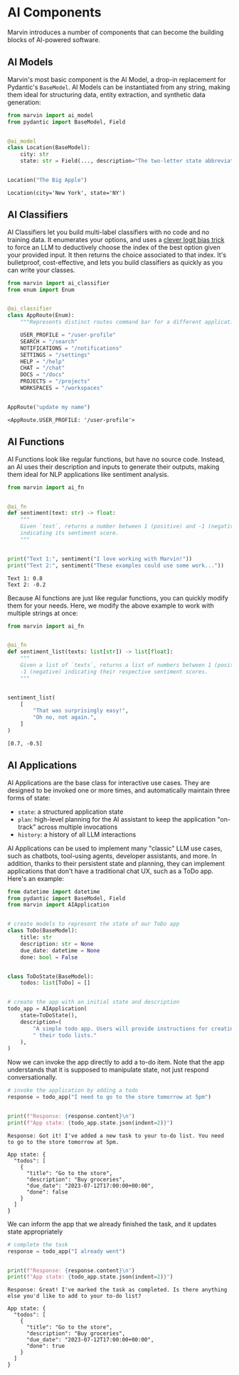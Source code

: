 # AI Components

Marvin introduces a number of components that can become the building blocks of AI-powered software.


## AI Models

Marvin's most basic component is the AI Model, a drop-in replacement for Pydantic's `BaseModel`. AI Models can be instantiated from any string, making them ideal for structuring data, entity extraction, and synthetic data generation:



```python
from marvin import ai_model
from pydantic import BaseModel, Field


@ai_model
class Location(BaseModel):
    city: str
    state: str = Field(..., description="The two-letter state abbreviation")


Location("The Big Apple")
```




    Location(city='New York', state='NY')



## AI Classifiers

AI Classifiers let you build multi-label classifiers with no code and no training data. It enumerates your options, and uses a [clever logit bias trick](https://twitter.com/AAAzzam/status/1669753721574633473) to force an LLM to deductively choose the index of the best option given your provided input. It then returns the choice associated to that index. It's bulletproof, cost-effective, and lets you build classifiers as quickly as you can write your classes.


```python
from marvin import ai_classifier
from enum import Enum


@ai_classifier
class AppRoute(Enum):
    """Represents distinct routes command bar for a different application"""

    USER_PROFILE = "/user-profile"
    SEARCH = "/search"
    NOTIFICATIONS = "/notifications"
    SETTINGS = "/settings"
    HELP = "/help"
    CHAT = "/chat"
    DOCS = "/docs"
    PROJECTS = "/projects"
    WORKSPACES = "/workspaces"


AppRoute("update my name")
```




    <AppRoute.USER_PROFILE: '/user-profile'>



## AI Functions

AI Functions look like regular functions, but have no source code. Instead, an AI uses their description and inputs to generate their outputs, making them ideal for NLP applications like sentiment analysis. 


```python
from marvin import ai_fn


@ai_fn
def sentiment(text: str) -> float:
    """
    Given `text`, returns a number between 1 (positive) and -1 (negative)
    indicating its sentiment score.
    """


print("Text 1:", sentiment("I love working with Marvin!"))
print("Text 2:", sentiment("These examples could use some work..."))
```

    Text 1: 0.8
    Text 2: -0.2


Because AI functions are just like regular functions, you can quickly modify them for your needs. Here, we modify the above example to work with multiple strings at once:


```python
from marvin import ai_fn


@ai_fn
def sentiment_list(texts: list[str]) -> list[float]:
    """
    Given a list of `texts`, returns a list of numbers between 1 (positive) and
    -1 (negative) indicating their respective sentiment scores.
    """


sentiment_list(
    [
        "That was surprisingly easy!",
        "Oh no, not again.",
    ]
)
```




    [0.7, -0.5]



## AI Applications

AI Applications are the base class for interactive use cases. They are designed to be invoked one or more times, and automatically maintain three forms of state:
- `state`: a structured application state
- `plan`: high-level planning for the AI assistant to keep the application "on-track" across multiple invocations
- `history`: a history of all LLM interactions

AI Applications can be used to implement many "classic" LLM use cases, such as chatbots, tool-using agents, developer assistants, and more. In addition, thanks to their persistent state and planning, they can implement applications that don't have a traditional chat UX, such as a ToDo app. Here's an example:


```python
from datetime import datetime
from pydantic import BaseModel, Field
from marvin import AIApplication


# create models to represent the state of our ToDo app
class ToDo(BaseModel):
    title: str
    description: str = None
    due_date: datetime = None
    done: bool = False


class ToDoState(BaseModel):
    todos: list[ToDo] = []


# create the app with an initial state and description
todo_app = AIApplication(
    state=ToDoState(),
    description=(
        "A simple todo app. Users will provide instructions for creating and updating"
        " their todo lists."
    ),
)
```

Now we can invoke the app directly to add a to-do item. Note that the app understands that it is supposed to manipulate state, not just respond conversationally.


```python
# invoke the application by adding a todo
response = todo_app("I need to go to the store tomorrow at 5pm")


print(f"Response: {response.content}\n")
print(f"App state: {todo_app.state.json(indent=2)}")
```

    Response: Got it! I've added a new task to your to-do list. You need to go to the store tomorrow at 5pm.
    
    App state: {
      "todos": [
        {
          "title": "Go to the store",
          "description": "Buy groceries",
          "due_date": "2023-07-12T17:00:00+00:00",
          "done": false
        }
      ]
    }


We can inform the app that we already finished the task, and it updates state appropriately


```python
# complete the task
response = todo_app("I already went")


print(f"Response: {response.content}\n")
print(f"App state: {todo_app.state.json(indent=2)}")
```

    Response: Great! I've marked the task as completed. Is there anything else you'd like to add to your to-do list?
    
    App state: {
      "todos": [
        {
          "title": "Go to the store",
          "description": "Buy groceries",
          "due_date": "2023-07-12T17:00:00+00:00",
          "done": true
        }
      ]
    }

